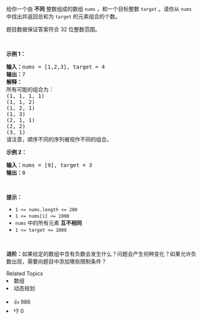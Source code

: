 <p>给你一个由 <strong>不同</strong> 整数组成的数组 <code>nums</code> ，和一个目标整数 <code>target</code> 。请你从 <code>nums</code> 中找出并返回总和为 <code>target</code> 的元素组合的个数。</p>

<p>题目数据保证答案符合 32 位整数范围。</p>

<p>&nbsp;</p>

<p><strong>示例 1：</strong></p>

<pre>
<strong>输入：</strong>nums = [1,2,3], target = 4
<strong>输出：</strong>7
<strong>解释：</strong>
所有可能的组合为：
(1, 1, 1, 1)
(1, 1, 2)
(1, 2, 1)
(1, 3)
(2, 1, 1)
(2, 2)
(3, 1)
请注意，顺序不同的序列被视作不同的组合。
</pre>

<p><strong>示例 2：</strong></p>

<pre>
<strong>输入：</strong>nums = [9], target = 3
<strong>输出：</strong>0
</pre>

<p>&nbsp;</p>

<p><strong>提示：</strong></p>

<ul> 
 <li><code>1 &lt;= nums.length &lt;= 200</code></li> 
 <li><code>1 &lt;= nums[i] &lt;= 1000</code></li> 
 <li><code>nums</code> 中的所有元素 <strong>互不相同</strong></li> 
 <li><code>1 &lt;= target &lt;= 1000</code></li> 
</ul>

<p>&nbsp;</p>

<p><strong>进阶：</strong>如果给定的数组中含有负数会发生什么？问题会产生何种变化？如果允许负数出现，需要向题目中添加哪些限制条件？</p>

<div><div>Related Topics</div><div><li>数组</li><li>动态规划</li></div></div><br><div><li>👍 986</li><li>👎 0</li></div>